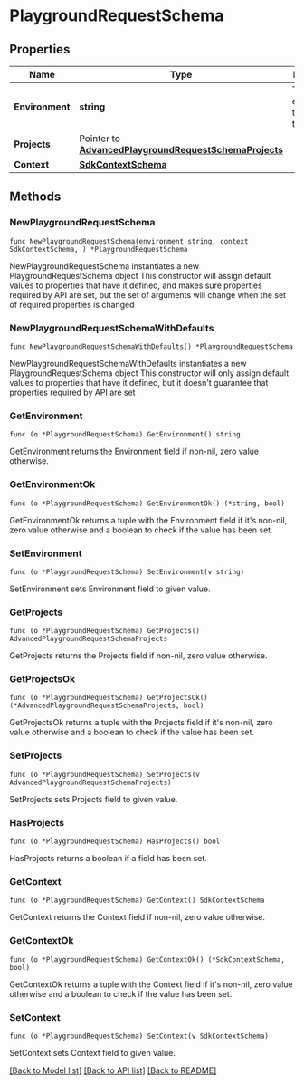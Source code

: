 # PlaygroundRequestSchema

## Properties

Name | Type | Description | Notes
------------ | ------------- | ------------- | -------------
**Environment** | **string** | The environment to evaluate toggles in. | 
**Projects** | Pointer to [**AdvancedPlaygroundRequestSchemaProjects**](AdvancedPlaygroundRequestSchemaProjects.md) |  | [optional] 
**Context** | [**SdkContextSchema**](SdkContextSchema.md) |  | 

## Methods

### NewPlaygroundRequestSchema

`func NewPlaygroundRequestSchema(environment string, context SdkContextSchema, ) *PlaygroundRequestSchema`

NewPlaygroundRequestSchema instantiates a new PlaygroundRequestSchema object
This constructor will assign default values to properties that have it defined,
and makes sure properties required by API are set, but the set of arguments
will change when the set of required properties is changed

### NewPlaygroundRequestSchemaWithDefaults

`func NewPlaygroundRequestSchemaWithDefaults() *PlaygroundRequestSchema`

NewPlaygroundRequestSchemaWithDefaults instantiates a new PlaygroundRequestSchema object
This constructor will only assign default values to properties that have it defined,
but it doesn't guarantee that properties required by API are set

### GetEnvironment

`func (o *PlaygroundRequestSchema) GetEnvironment() string`

GetEnvironment returns the Environment field if non-nil, zero value otherwise.

### GetEnvironmentOk

`func (o *PlaygroundRequestSchema) GetEnvironmentOk() (*string, bool)`

GetEnvironmentOk returns a tuple with the Environment field if it's non-nil, zero value otherwise
and a boolean to check if the value has been set.

### SetEnvironment

`func (o *PlaygroundRequestSchema) SetEnvironment(v string)`

SetEnvironment sets Environment field to given value.


### GetProjects

`func (o *PlaygroundRequestSchema) GetProjects() AdvancedPlaygroundRequestSchemaProjects`

GetProjects returns the Projects field if non-nil, zero value otherwise.

### GetProjectsOk

`func (o *PlaygroundRequestSchema) GetProjectsOk() (*AdvancedPlaygroundRequestSchemaProjects, bool)`

GetProjectsOk returns a tuple with the Projects field if it's non-nil, zero value otherwise
and a boolean to check if the value has been set.

### SetProjects

`func (o *PlaygroundRequestSchema) SetProjects(v AdvancedPlaygroundRequestSchemaProjects)`

SetProjects sets Projects field to given value.

### HasProjects

`func (o *PlaygroundRequestSchema) HasProjects() bool`

HasProjects returns a boolean if a field has been set.

### GetContext

`func (o *PlaygroundRequestSchema) GetContext() SdkContextSchema`

GetContext returns the Context field if non-nil, zero value otherwise.

### GetContextOk

`func (o *PlaygroundRequestSchema) GetContextOk() (*SdkContextSchema, bool)`

GetContextOk returns a tuple with the Context field if it's non-nil, zero value otherwise
and a boolean to check if the value has been set.

### SetContext

`func (o *PlaygroundRequestSchema) SetContext(v SdkContextSchema)`

SetContext sets Context field to given value.



[[Back to Model list]](../README.md#documentation-for-models) [[Back to API list]](../README.md#documentation-for-api-endpoints) [[Back to README]](../README.md)


